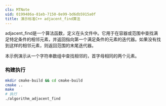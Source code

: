 ```yaml
---
cls: MTNote
uid: 0199486a-81eb-7150-8e99-bd6db5915a0f
title: 演示标准C++ adjacent_find算法
---
```


adjacent_find是一个算法函数，定义在<algorithm>头文件中。它用于在容器或范围中查找满足特定条件的相邻元素，并返回指向第一个满足条件的元素的迭代器。如果没有找到这样的相邻元素，则返回范围的末尾迭代器。

本示例演示从一个字符串数组中查找相邻的，首字母相同的两个元素。

### 构建执行

```bash
mkdir cmake-build && cd cmake-build
cmake ..
make
# 执行
./algorithm_adjacent_find
```
